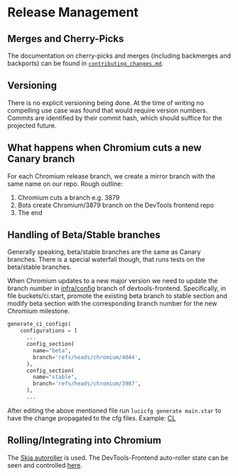 # Release Management

## Merges and Cherry-Picks

The documentation on cherry-picks and merges (including backmerges and backports) can be found in [`contributing_changes.md`](contributing_changes.md#merges-and-cherry_picks).

## Versioning

There is no explicit versioning being done. At the time of writing no compelling
use case was found that would require version numbers. Commits are identified by their commit hash, which should suffice for the projected future.

## What happens when Chromium cuts a new Canary branch

For each Chromium release branch, we create a mirror branch with the same name on our repo. Rough
outline:

1. Chromium cuts a branch e.g. 3879
1. Bots create Chromium/3879 branch on the DevTools frontend repo
1. The end

## Handling of Beta/Stable branches

Generally speaking, beta/stable branches are the same as Canary branches. There
is a special waterfall though, that runs tests on the beta/stable branches.

When Chromium updates to a new major version we need to update the branch number
in [infra/config](https://chromium.googlesource.com/devtools/devtools-frontend/+/refs/heads/infra/config)
branch of devtools-frontend. Specifically, in file buckets/ci.start, promote
the existing beta branch to stable section and modify beta section with the
corresponding branch number for the new Chromium milestone.

```python
generate_ci_configs(
    configurations = [
      ...
      config_section(
        name="beta",
        branch='refs/heads/chromium/4044',
      ),
      config_section(
        name="stable",
        branch='refs/heads/chromium/3987',
      ),
      ...
```

After editing the above mentioned file run `lucicfg generate main.star` to have the change propagated to the cfg files.
Example: [CL](https://chromium-review.googlesource.com/c/devtools/devtools-frontend/+/2104476)

## Rolling/Integrating into Chromium

The [Skia
autoroller](https://skia.googlesource.com/buildbot/+/main/autoroll/README.md) is used. The DevTools-Frontend auto-roller state can be seen and controlled [here](https://autoroll.skia.org/r/devtools-frontend-chromium?tab=status).
